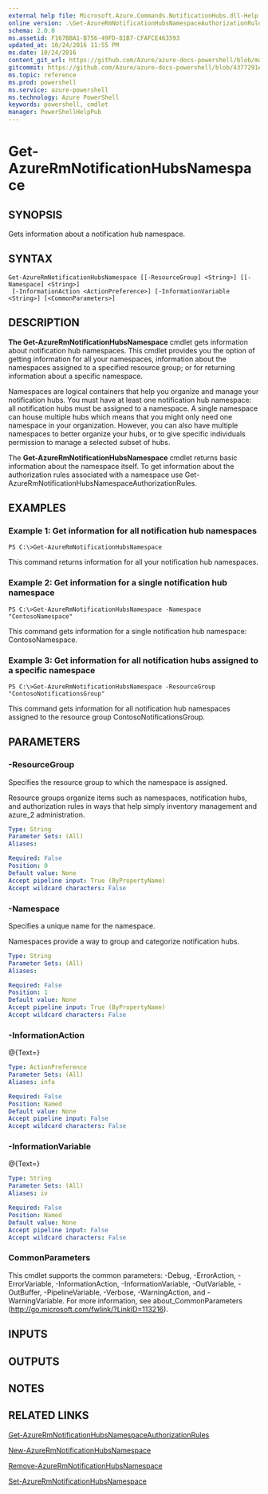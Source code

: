 ```yaml
---
external help file: Microsoft.Azure.Commands.NotificationHubs.dll-Help.xml
online version: .\Get-AzureRmNotificationHubsNamespaceAuthorizationRules.md
schema: 2.0.0
ms.assetid: F167BBA1-B756-49FD-81B7-CFAFCE463593
updated_at: 10/24/2016 11:55 PM
ms.date: 10/24/2016
content_git_url: https://github.com/Azure/azure-docs-powershell/blob/master/azureps-cmdlets-docs/ResourceManager/AzureRM.NotificationHubs/v1.0.12/Get-AzureRmNotificationHubsNamespace.md
gitcommit: https://github.com/Azure/azure-docs-powershell/blob/4377291ee360e58e2c1c5d644155daf6a0279055/azureps-cmdlets-docs/ResourceManager/AzureRM.NotificationHubs/v1.0.12/Get-AzureRmNotificationHubsNamespace.md
ms.topic: reference
ms.prod: powershell
ms.service: azure-powershell
ms.technology: Azure PowerShell
keywords: powershell, cmdlet
manager: PowerShellHelpPub
---
```


# Get-AzureRmNotificationHubsNamespace

## SYNOPSIS
Gets information about a notification hub namespace.

## SYNTAX

```
Get-AzureRmNotificationHubsNamespace [[-ResourceGroup] <String>] [[-Namespace] <String>]
 [-InformationAction <ActionPreference>] [-InformationVariable <String>] [<CommonParameters>]
```

## DESCRIPTION
**The Get-AzureRmNotificationHubsNamespace** cmdlet gets information about notification hub namespaces.
This cmdlet provides you the option of getting information for all your namespaces, information about the namespaces assigned to a specified resource group; or for returning information about a specific namespace.

Namespaces are logical containers that help you organize and manage your notification hubs.
You must have at least one notification hub namespace: all notification hubs must be assigned to a namespace.
A single namespace can house multiple hubs which means that you might only need one namespace in your organization.
However, you can also have multiple namespaces to better organize your hubs, or to give specific individuals permission to manage a selected subset of hubs.

The **Get-AzureRmNotificationHubsNamespace** cmdlet returns basic information about the namespace itself.
To get information about the authorization rules associated with a namespace use Get-AzureRmNotificationHubsNamespaceAuthorizationRules.

## EXAMPLES

### Example 1: Get information for all notification hub namespaces
```
PS C:\>Get-AzureRmNotificationHubsNamespace
```

This command returns information for all your notification hub namespaces.

### Example 2: Get information for a single notification hub namespace
```
PS C:\>Get-AzureRmNotificationHubsNamespace -Namespace "ContosoNamespace"
```

This command gets information for a single notification hub namespace: ContosoNamespace.

### Example 3: Get information for all notification hubs assigned to a specific namespace
```
PS C:\>Get-AzureRmNotificationHubsNamespace -ResourceGroup "ContosoNotificationsGroup"
```

This command gets information for all notification hub namespaces assigned to the resource group ContosoNotificationsGroup.

## PARAMETERS

### -ResourceGroup
Specifies the resource group to which the namespace is assigned.

Resource groups organize items such as namespaces, notification hubs, and authorization rules in ways that help simply inventory management and azure_2 administration.

```yaml
Type: String
Parameter Sets: (All)
Aliases: 

Required: False
Position: 0
Default value: None
Accept pipeline input: True (ByPropertyName)
Accept wildcard characters: False
```

### -Namespace
Specifies a unique name for the namespace.

Namespaces provide a way to group and categorize notification hubs.

```yaml
Type: String
Parameter Sets: (All)
Aliases: 

Required: False
Position: 1
Default value: None
Accept pipeline input: True (ByPropertyName)
Accept wildcard characters: False
```

### -InformationAction
@{Text=}

```yaml
Type: ActionPreference
Parameter Sets: (All)
Aliases: infa

Required: False
Position: Named
Default value: None
Accept pipeline input: False
Accept wildcard characters: False
```

### -InformationVariable
@{Text=}

```yaml
Type: String
Parameter Sets: (All)
Aliases: iv

Required: False
Position: Named
Default value: None
Accept pipeline input: False
Accept wildcard characters: False
```

### CommonParameters
This cmdlet supports the common parameters: -Debug, -ErrorAction, -ErrorVariable, -InformationAction, -InformationVariable, -OutVariable, -OutBuffer, -PipelineVariable, -Verbose, -WarningAction, and -WarningVariable. For more information, see about_CommonParameters (http://go.microsoft.com/fwlink/?LinkID=113216).

## INPUTS

## OUTPUTS

## NOTES

## RELATED LINKS

[Get-AzureRmNotificationHubsNamespaceAuthorizationRules](./Get-AzureRmNotificationHubsNamespaceAuthorizationRules.md)

[New-AzureRmNotificationHubsNamespace](./New-AzureRmNotificationHubsNamespace.md)

[Remove-AzureRmNotificationHubsNamespace](./Remove-AzureRmNotificationHubsNamespace.md)

[Set-AzureRmNotificationHubsNamespace](./Set-AzureRmNotificationHubsNamespace.md)


